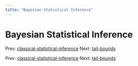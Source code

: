```yaml
---
title: "Bayesian Statistical Inference"
---
```


# Bayesian Statistical Inference

Prev: [classical-statistical-inference](classical-statistical-inference.md)
Next: [tail-bounds](tail-bounds.md)

Prev: [classical-statistical-inference](classical-statistical-inference.md)
Next: [tail-bounds](tail-bounds.md)
